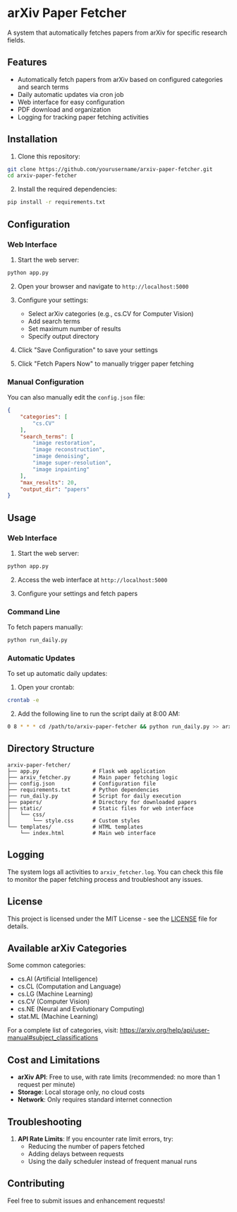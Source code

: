 # arXiv Paper Fetcher

A system that automatically fetches papers from arXiv for specific research fields.

## Features

- Automatically fetch papers from arXiv based on configured categories and search terms
- Daily automatic updates via cron job
- Web interface for easy configuration
- PDF download and organization
- Logging for tracking paper fetching activities

## Installation

1. Clone this repository:
```bash
git clone https://github.com/yourusername/arxiv-paper-fetcher.git
cd arxiv-paper-fetcher
```

2. Install the required dependencies:
```bash
pip install -r requirements.txt
```

## Configuration

### Web Interface

1. Start the web server:
```bash
python app.py
```

2. Open your browser and navigate to `http://localhost:5000`

3. Configure your settings:
   - Select arXiv categories (e.g., cs.CV for Computer Vision)
   - Add search terms
   - Set maximum number of results
   - Specify output directory

4. Click "Save Configuration" to save your settings

5. Click "Fetch Papers Now" to manually trigger paper fetching

### Manual Configuration

You can also manually edit the `config.json` file:

```json
{
    "categories": [
        "cs.CV"
    ],
    "search_terms": [
        "image restoration",
        "image reconstruction",
        "image denoising",
        "image super-resolution",
        "image inpainting"
    ],
    "max_results": 20,
    "output_dir": "papers"
}
```

## Usage

### Web Interface

1. Start the web server:
```bash
python app.py
```

2. Access the web interface at `http://localhost:5000`

3. Configure your settings and fetch papers

### Command Line

To fetch papers manually:
```bash
python run_daily.py
```

### Automatic Updates

To set up automatic daily updates:

1. Open your crontab:
```bash
crontab -e
```

2. Add the following line to run the script daily at 8:00 AM:
```bash
0 8 * * * cd /path/to/arxiv-paper-fetcher && python run_daily.py >> arxiv_fetcher.log 2>&1
```

## Directory Structure

```
arxiv-paper-fetcher/
├── app.py                 # Flask web application
├── arxiv_fetcher.py       # Main paper fetching logic
├── config.json            # Configuration file
├── requirements.txt       # Python dependencies
├── run_daily.py           # Script for daily execution
├── papers/                # Directory for downloaded papers
├── static/                # Static files for web interface
│   └── css/
│       └── style.css      # Custom styles
└── templates/             # HTML templates
    └── index.html         # Main web interface
```

## Logging

The system logs all activities to `arxiv_fetcher.log`. You can check this file to monitor the paper fetching process and troubleshoot any issues.

## License

This project is licensed under the MIT License - see the [LICENSE](LICENSE) file for details.

## Available arXiv Categories

Some common categories:
- cs.AI (Artificial Intelligence)
- cs.CL (Computation and Language)
- cs.LG (Machine Learning)
- cs.CV (Computer Vision)
- cs.NE (Neural and Evolutionary Computing)
- stat.ML (Machine Learning)

For a complete list of categories, visit: https://arxiv.org/help/api/user-manual#subject_classifications

## Cost and Limitations

- **arXiv API**: Free to use, with rate limits (recommended: no more than 1 request per minute)
- **Storage**: Local storage only, no cloud costs
- **Network**: Only requires standard internet connection

## Troubleshooting

1. **API Rate Limits**: If you encounter rate limit errors, try:
   - Reducing the number of papers fetched
   - Adding delays between requests
   - Using the daily scheduler instead of frequent manual runs

## Contributing

Feel free to submit issues and enhancement requests!